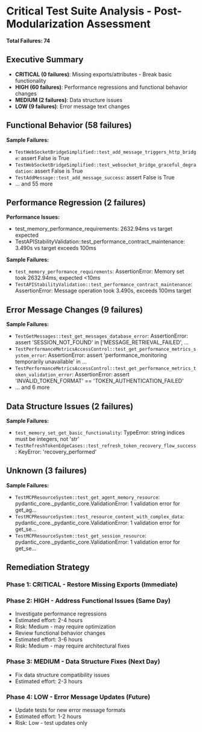 # Critical Test Suite Analysis - Post-Modularization Assessment
**Total Failures: 74**

## Executive Summary
- **CRITICAL (0 failures)**: Missing exports/attributes - Break basic functionality
- **HIGH (60 failures)**: Performance regressions and functional behavior changes
- **MEDIUM (2 failures)**: Data structure issues
- **LOW (9 failures)**: Error message text changes

## Functional Behavior (58 failures)
**Sample Failures:**
- `TestWebSocketBridgeSimplified::test_add_message_triggers_http_bridge`: assert False is True
- `TestWebSocketBridgeSimplified::test_websocket_bridge_graceful_degradation`: assert False is True
- `TestAddMessage::test_add_message_success`: assert False is True
- ... and 55 more

## Performance Regression (2 failures)
**Performance Issues:**
- test_memory_performance_requirements: 2632.94ms vs target expected
- TestAPIStabilityValidation::test_performance_contract_maintenance: 3.490s vs target exceeds 100ms

**Sample Failures:**
- `test_memory_performance_requirements`: AssertionError: Memory set took 2632.94ms, expected <10ms
- `TestAPIStabilityValidation::test_performance_contract_maintenance`: AssertionError: Message operation took 3.490s, exceeds 100ms target

## Error Message Changes (9 failures)
**Sample Failures:**
- `TestGetMessages::test_get_messages_database_error`: AssertionError: assert 'SESSION_NOT_FOUND' in ['MESSAGE_RETRIEVAL_FAILED', ...
- `TestPerformanceMetricsAccessControl::test_get_performance_metrics_system_error`: AssertionError: assert 'performance_monitoring temporarily unavailable' in ...
- `TestPerformanceMetricsAccessControl::test_get_performance_metrics_token_validation_error`: AssertionError: assert 'INVALID_TOKEN_FORMAT' == 'TOKEN_AUTHENTICATION_FAILED'
- ... and 6 more

## Data Structure Issues (2 failures)
**Sample Failures:**
- `test_memory_set_get_basic_functionality`: TypeError: string indices must be integers, not 'str'
- `TestRefreshTokenEdgeCases::test_refresh_token_recovery_flow_success`: KeyError: 'recovery_performed'

## Unknown (3 failures)
**Sample Failures:**
- `TestMCPResourceSystem::test_get_agent_memory_resource`: pydantic_core._pydantic_core.ValidationError: 1 validation error for get_ag...
- `TestMCPResourceSystem::test_resource_content_with_complex_data`: pydantic_core._pydantic_core.ValidationError: 1 validation error for get_se...
- `TestMCPResourceSystem::test_get_session_resource`: pydantic_core._pydantic_core.ValidationError: 1 validation error for get_se...

## Remediation Strategy
### Phase 1: CRITICAL - Restore Missing Exports (Immediate)

### Phase 2: HIGH - Address Functional Issues (Same Day)
- Investigate performance regressions
- Estimated effort: 2-4 hours
- Risk: Medium - may require optimization
- Review functional behavior changes
- Estimated effort: 3-6 hours
- Risk: Medium - may require architectural fixes

### Phase 3: MEDIUM - Data Structure Fixes (Next Day)
- Fix data structure compatibility issues
- Estimated effort: 2-3 hours

### Phase 4: LOW - Error Message Updates (Future)
- Update tests for new error message formats
- Estimated effort: 1-2 hours
- Risk: Low - test updates only